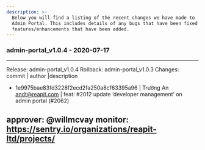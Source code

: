 ```yaml
---
description: >-
  Below you will find a listing of the recent changes we have made to
  Admin Portal. This includes details of any bugs that have been fixed or
  features/enhancements that have been added.
---
```


### admin-portal_v1.0.4 - 2020-07-17
  
-----------------------------------------------------------------------------
Release: admin-portal_v1.0.4
Rollback: admin-portal_v1.0.3
Changes:
commit | author |description
  
- 1e9975bae83fd3228f2ecd2fa250a8cf63395a96 | Trường An <andt@reapit.com> | feat: #2012 update ‘developer management’ on admin portal (#2062)

approver: @willmcvay
monitor: https://sentry.io/organizations/reapit-ltd/projects/
-----------------------------------------------------------------------------

    
